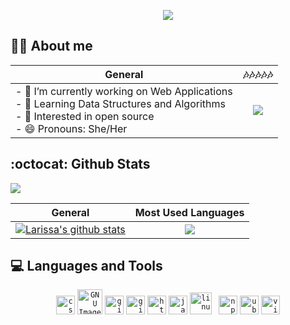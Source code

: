 <p align="center">
<img src="https://readme-typing-svg.demolab.com?font=Fira+Code&pause=250&color=1e9747&width=435&lines=Hi%2C+I'm+Larissa;Welcome+to+my+profile..."><br>
</p>

## 👨‍💻 About me 
| General         |:notes::notes::notes::notes::notes: |
|--------------|:-----:|
| - 🔭 I’m currently working on Web Applications <br>- 🌱 Learning Data Structures and Algorithms <br>- 💬 Interested in open source <br>- 😄 Pronouns: She/Her <br>|  <a href="https://github.com/rica213/rica213"><img align="center" src="https://spotify-github-profile.vercel.app/api/view?uid=12165174461&cover_image=true&theme=novatorem&show_offline=false&background_color=121212&bar_color=53b14f&bar_color_cover=false" /></a>  |        
## :octocat: Github Stats

<p align="left">
<img src="https://komarev.com/ghpvc/?username=rica213&style=flat-square&color=1e9747">
</p>

| General         | Most Used Languages |
|--------------|:-----:|
| <a href="https://github.com/rica213/rica213"><img align="center" src="https://github-readme-stats.vercel.app/api?username=rica213&count_private=true&show_icons=true&include_all_commits=true&theme=blue-green&hide_border=true" alt="Larissa's github stats" /></a>  |   <a href="https://github.com/rica213/rica213"><img align="center" src="https://github-readme-stats.vercel.app/api/top-langs/?username=rica213&langs_count=5" /></a> |        


## 💻 Languages and Tools
  <p align="center">
    <code><img title="CSS 3" alt="css 3" width="30px" src="https://cdn.jsdelivr.net/gh/devicons/devicon/icons/css3/css3-original.svg" /></code>
    <code><img title="GIMP" alt="GNU Image Manipulation Program - GIMP" width="40px" src="https://cdn.jsdelivr.net/gh/devicons/devicon/icons/gimp/gimp-original.svg" /></code>
    <code><img title="Git" alt="git" width="30px" src="https://cdn.jsdelivr.net/gh/devicons/devicon/icons/git/git-original.svg" /></code>  
    <code><img title="GitHub" alt="github" width="30px" src="https://cdn.jsdelivr.net/gh/devicons/devicon/icons/github/github-original.svg" /></code>
    <code><img title="HTML 5" alt="html5" width="30px" src="https://cdn.jsdelivr.net/gh/devicons/devicon/icons/html5/html5-original.svg" /></code>
    <code><img title="JavaScript" alt="javascript" width="30px" src="https://cdn.jsdelivr.net/gh/devicons/devicon/icons/javascript/javascript-original.svg" /></code>
    <code><img title="Linux" alt="linux" width="35px" src="https://cdn.jsdelivr.net/gh/devicons/devicon/icons/linux/linux-original.svg" /></code>
    <code> <img title="npm" alt="npm" width="30px" src="https://cdn.jsdelivr.net/gh/devicons/devicon/icons/npm/npm-original-wordmark.svg" /></code>
    <code><img title="Ubuntu" alt="ubuntu" width="30px" src="https://cdn.jsdelivr.net/gh/devicons/devicon/icons/ubuntu/ubuntu-plain.svg" /></code>
    <code><img title="VS Code" alt="visual studio code" width="30px" src="https://cdn.jsdelivr.net/gh/devicons/devicon/icons/vscode/vscode-original.svg" /></code>
  </p>

<!---
rica213/rica213 is a ✨ special ✨ repository because its `README.md` (this file) appears on your GitHub profile.
You can click the Preview link to take a look at your changes.
--->
